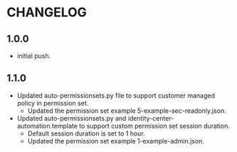 # CHANGELOG

## 1.0.0
   -  initial push.

## 1.1.0
   - Updated auto-permissionsets.py file to support customer managed policy in permission set.
      - Updated the permission set example 5-example-sec-readonly.json.
   - Updated auto-permissionsets.py and identity-center-automation.template to support custom permission set session duration.
      - Default session duration is set to 1 hour.
      - Updated the permission set example 1-example-admin.json.

